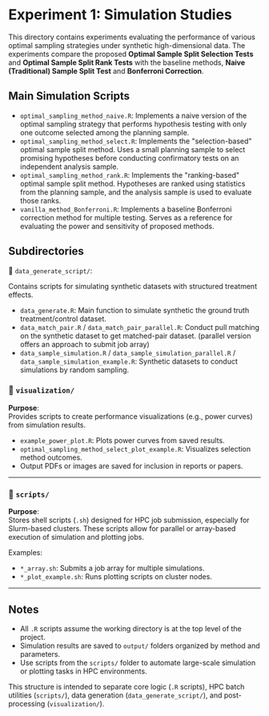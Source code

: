 # Experiment 1: Simulation Studies

This directory contains experiments evaluating the performance of various optimal sampling strategies under synthetic high-dimensional data. The experiments compare the proposed **Optimal Sample Split Selection Tests** and **Optimal Sample Split Rank Tests** with the baseline methods, **Naive (Traditional) Sample Split Test** and **Bonferroni Correction**. 


## Main Simulation Scripts
- `optimal_sampling_method_naive.R`: Implements a naive version of the optimal sampling strategy that performs hypothesis testing with only one outcome selected among the planning sample.
- `optimal_sampling_method_select.R`: Implements the "selection-based" optimal sample split method. Uses a small planning sample to select promising hypotheses before conducting confirmatory tests on an independent analysis sample.
- `optimal_sampling_method_rank.R`: Implements the "ranking-based" optimal sample split method. Hypotheses are ranked using statistics from the planning sample, and the analysis sample is used to evaluate those ranks.
- `vanilla_method_Bonferroni.R`: Implements a baseline Bonferroni correction method for multiple testing. Serves as a reference for evaluating the power and sensitivity of proposed methods.


## Subdirectories

📁 `data_generate_script/`: 

Contains scripts for simulating synthetic datasets with structured treatment effects.

- `data_generate.R`: Main function to simulate synthetic the ground truth treatment/control dataset.
- `data_match_pair.R` / `data_match_pair_parallel.R`: Conduct pull matching on the synthetic dataset to get matched-pair dataset. (parallel version offers an approach to submit job array)
- `data_sample_simulation.R` / `data_sample_simulation_parallel.R` / `data_sample_simulation_example.R`: Synthetic datasets to conduct simulations by random sampling.


### 📁 `visualization/`
**Purpose**:  
Provides scripts to create performance visualizations (e.g., power curves) from simulation results.

- `example_power_plot.R`: Plots power curves from saved results.
- `optimal_sampling_method_select_plot_example.R`: Visualizes selection method outcomes.
- Output PDFs or images are saved for inclusion in reports or papers.

---

### 📁 `scripts/`
**Purpose**:  
Stores shell scripts (`.sh`) designed for HPC job submission, especially for Slurm-based clusters. These scripts allow for parallel or array-based execution of simulation and plotting jobs.

Examples:
- `*_array.sh`: Submits a job array for multiple simulations.
- `*_plot_example.sh`: Runs plotting scripts on cluster nodes.

---

## Notes

- All `.R` scripts assume the working directory is at the top level of the project.
- Simulation results are saved to `output/` folders organized by method and parameters.
- Use scripts from the `scripts/` folder to automate large-scale simulation or plotting tasks in HPC environments.

This structure is intended to separate core logic (`.R` scripts), HPC batch utilities (`scripts/`), data generation (`data_generate_script/`), and post-processing (`visualization/`).
